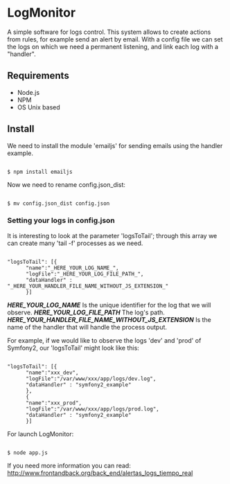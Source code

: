 LogMonitor
==========

A simple software for logs control. This system allows to create actions from rules, for example send an alert by email. With a config file we can set the logs on which we need a permanent listening, and link each log with a "handler".
## Requirements
- Node.js
- NPM
- OS Unix based
## Install
We need to install the module 'emailjs' for sending emails using the handler example.
<pre><code>
$ npm install emailjs
</code></pre>

Now we need to rename config.json_dist:
<pre><code>
$ mv config.json_dist config.json
</code></pre>

### Setting your logs in config.json
It is interesting to look at the parameter 'logsToTail'; through this array we can create many 'tail -f' processes as we need.
<pre><code>
&quot;logsToTail&quot;: [{
      &quot;name&quot;:&quot;_HERE_YOUR_LOG_NAME_&quot;,          
      &quot;logFile&quot;:&quot;_HERE_YOUR_LOG_FILE_PATH_&quot;,          
      &quot;dataHandler&quot; : &quot;_HERE_YOUR_HANDLER_FILE_NAME_WITHOUT_JS_EXTENSION_&quot;          
      }]
</code></pre>

<strong>_HERE_YOUR_LOG_NAME_</strong> Is the unique identifier for the log that we will observe.
<strong>_HERE_YOUR_LOG_FILE_PATH_</strong> The log's path.
<strong>_HERE_YOUR_HANDLER_FILE_NAME_WITHOUT_JS_EXTENSION_</strong> Is the name of the handler that will handle the process output.

For example, if we would like to observe the logs 'dev' and 'prod' of Symfony2, our 'logsToTail' might look like this:
<pre><code>
&quot;logsToTail&quot;: [{   	
      &quot;name&quot;:&quot;xxx_dev&quot;,   	
      &quot;logFile&quot;:&quot;/var/www/xxx/app/logs/dev.log&quot;,   	
      &quot;dataHandler&quot; : &quot;symfony2_example&quot;   	
      },          
      {   	
      &quot;name&quot;:&quot;xxx_prod&quot;,   	
      &quot;logFile&quot;:&quot;/var/www/xxx/app/logs/prod.log&quot;,   	
      &quot;dataHandler&quot; : &quot;symfony2_example&quot;   	
      }]
</code></pre>

For launch LogMonitor:
<pre><code>
$ node app.js
</code></pre>

If you need more information you can read: <a href="http://www.frontandback.org/back_end/alertas_logs_tiempo_real">http://www.frontandback.org/back_end/alertas_logs_tiempo_real</a>
